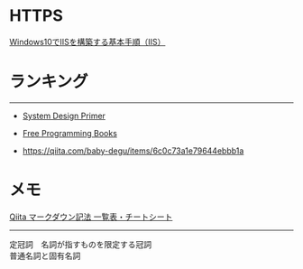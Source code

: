 # HTTPS
[Windows10でIISを構築する基本手順（IIS）](
ttps://qiita.com/portfoliokns3/items/2b1da4ffaa4669c63724#:~:text=Windows10でIISを構築する基本手順（IIS）%201%20"Windowsの機能の有効かまたは無効化"から"Windowsの機能"設定を行う%202%20インターネットインフォメーションサービスを設定する%203,IISの起動ができているかを確認する%204%20接続がうまくいかない場合は、ファイアーウォールの設定を確認する%205%20制御するためのIISマネージャー%206%20接続先ページを変更してみる)

# ランキング

---

+ [System Design Primer](https://github.com/donnemartin/system-design-primer/blob/master/README-ja.md)
+ [Free Programming Books](https://github.com/EbookFoundation/free-programming-books/blob/main/books/free-programming-books-ja.md)

+ <https://qiita.com/baby-degu/items/6c0c73a1e79644ebbb1a>


# メモ

[Qiita マークダウン記法 一覧表・チートシート](https://qiita.com/kamorits/items/6f342da395ad57468ae3)

---
定冠詞　名詞が指すものを限定する冠詞  
普通名詞と固有名詞
